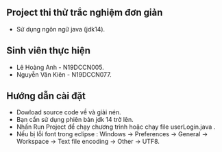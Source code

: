 ## Project thi thử trắc nghiệm đơn giản
- Sử dụng ngôn ngữ java (jdk14).
## Sinh viên thực hiện
- Lê Hoàng Anh - N19DCCN005.
- Nguyễn Văn Kiên - N19DCCN077.
## Hướng dẫn cài đặt
- Dowload source code về và giải nén.
- Bạn cần sử dụng phiên bản jdk 14 trở lên.
- Nhấn Run Project để chạy chương trình hoặc chạy file userLogin.java .
- Nếu bị lỗi font trong eclipse : Windows -> Preferences -> General -> Workspace -> Text file encoding -> Other -> UTF8.

